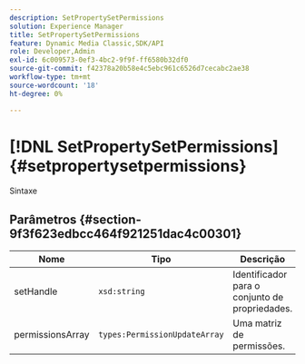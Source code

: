 ```yaml
---
description: SetPropertySetPermissions
solution: Experience Manager
title: SetPropertySetPermissions
feature: Dynamic Media Classic,SDK/API
role: Developer,Admin
exl-id: 6c009573-0ef3-4bc2-9f9f-ff6580b32df0
source-git-commit: f42378a20b58e4c5ebc961c6526d7cecabc2ae38
workflow-type: tm+mt
source-wordcount: '18'
ht-degree: 0%

---
```


# [!DNL SetPropertySetPermissions]{#setpropertysetpermissions}

Sintaxe

## Parâmetros {#section-9f3f623edbcc464f921251dac4c00301}

| Nome | Tipo | Descrição |
|---|---|---|
| setHandle | `xsd:string` | Identificador para o conjunto de propriedades. |
| permissionsArray | `types:PermissionUpdateArray` | Uma matriz de permissões. |
